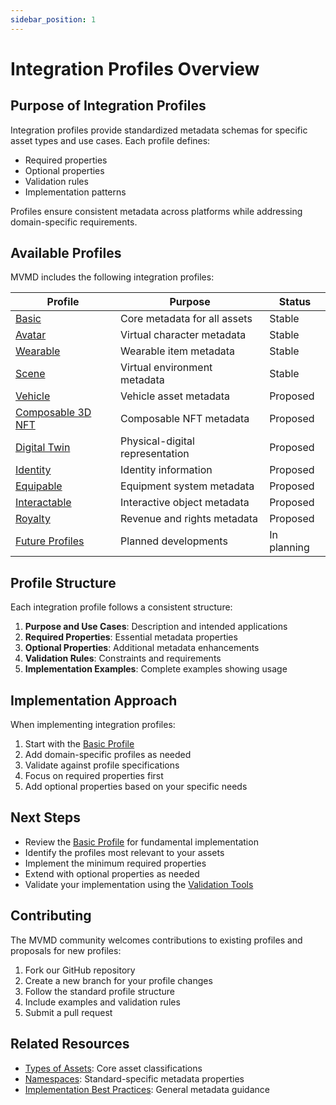 ```yaml
---
sidebar_position: 1
---
```


# Integration Profiles Overview

## Purpose of Integration Profiles

Integration profiles provide standardized metadata schemas for specific asset types and use cases. Each profile defines:

- Required properties
- Optional properties
- Validation rules
- Implementation patterns

Profiles ensure consistent metadata across platforms while addressing domain-specific requirements.

## Available Profiles

MVMD includes the following integration profiles:

| Profile | Purpose | Status |
|---------|---------|--------|
| [Basic](./basic.md) | Core metadata for all assets | Stable |
| [Avatar](./avatar.md) | Virtual character metadata | Stable |
| [Wearable](./wearable.md) | Wearable item metadata | Stable |
| [Scene](./scene.md) | Virtual environment metadata | Stable |
| [Vehicle](./vehicle.md) | Vehicle asset metadata | Proposed |
| [Composable 3D NFT](./composable-3d-nft.md) | Composable NFT metadata | Proposed |
| [Digital Twin](./digital-twin.md) | Physical-digital representation | Proposed |
| [Identity](./identity.md) | Identity information | Proposed |
| [Equipable](./equipable.md) | Equipment system metadata | Proposed |
| [Interactable](./interactable.md) | Interactive object metadata | Proposed |
| [Royalty](./royalty.md) | Revenue and rights metadata | Proposed |
| [Future Profiles](./future.md) | Planned developments | In planning |

## Profile Structure

Each integration profile follows a consistent structure:

1. **Purpose and Use Cases**: Description and intended applications
2. **Required Properties**: Essential metadata properties
3. **Optional Properties**: Additional metadata enhancements
4. **Validation Rules**: Constraints and requirements
5. **Implementation Examples**: Complete examples showing usage

## Implementation Approach

When implementing integration profiles:

1. Start with the [Basic Profile](./basic.md)
2. Add domain-specific profiles as needed
3. Validate against profile specifications
4. Focus on required properties first
5. Add optional properties based on your specific needs

## Next Steps

- Review the [Basic Profile](./basic.md) for fundamental implementation
- Identify the profiles most relevant to your assets
- Implement the minimum required properties
- Extend with optional properties as needed
- Validate your implementation using the [Validation Tools](../reference/validator.md)

## Contributing

The MVMD community welcomes contributions to existing profiles and proposals for new profiles:

1. Fork our GitHub repository
2. Create a new branch for your profile changes
3. Follow the standard profile structure
4. Include examples and validation rules
5. Submit a pull request

## Related Resources

- [Types of Assets](../concepts/types-of-assets.md): Core asset classifications
- [Namespaces](../namespaces/overview.md): Standard-specific metadata properties
- [Implementation Best Practices](../implementation/best-practices.md): General metadata guidance
